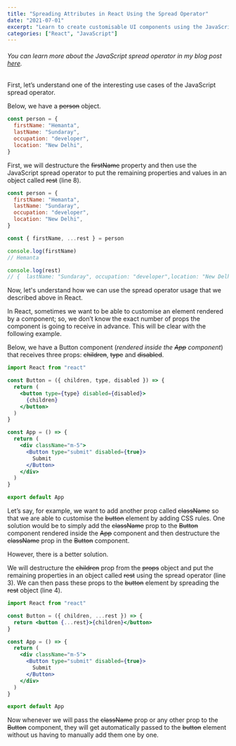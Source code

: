 ```yaml
---
title: "Spreading Attributes in React Using the Spread Operator"
date: "2021-07-01"
excerpt: "Learn to create customisable UI components using the JavaScript spread operator."
categories: ["React", "JavaScript"]
---
```


###### You can learn more about the JavaScript spread operator in my blog post [here](https://hemanta.io/spread-operator-and-rest-parameter-in-javascript/).

First, let’s understand one of the interesting use cases of the JavaScript spread operator.

Below, we have a ~~person~~ object.

```js {numberLines}
const person = {
  firstName: "Hemanta",
  lastName: "Sundaray",
  occupation: "developer",
  location: "New Delhi",
}
```

First, we will destructure the ~~firstName~~ property and then use the JavaScript spread operator to put the remaining properties and values in an object called ~~rest~~ (line 8).

```js {numberLines, 8-8}
const person = {
  firstName: "Hemanta",
  lastName: "Sundaray",
  occupation: "developer",
  location: "New Delhi",
}

const { firstName, ...rest } = person

console.log(firstName)
// Hemanta

console.log(rest)
// {  lastName: "Sundaray", occupation: "developer",location: "New Delhi"}
```

Now, let's understand how we can use the spread operator usage that we described above in React.

In React, sometimes we want to be able to customise an element rendered by a component; so, we don’t know the exact number of props the component is going to receive in advance. This will be clear with the following example.

Below, we have a Button component (_rendered inside the ~~App~~ component_) that receives three props: ~~children~~, ~~type~~ and ~~disabled~~.

```jsx {numberLines}
import React from "react"

const Button = ({ children, type, disabled }) => {
  return (
    <button type={type} disabled={disabled}>
      {children}
    </button>
  )
}

const App = () => {
  return (
    <div className="m-5">
      <Button type="submit" disabled={true}>
        Submit
      </Button>
    </div>
  )
}

export default App
```

Let’s say, for example, we want to add another prop called ~~className~~ so that we are able to customise the ~~button~~ element by adding CSS rules. One solution would be to simply add the ~~className~~ prop to the ~~Button~~ component rendered inside the ~~App~~ component and then destructure the ~~className~~ prop in the ~~Button~~ component.

However, there is a better solution.

We will destructure the ~~children~~ prop from the ~~props~~ object and put the remaining properties in an object called ~~rest~~ using the spread operator (line 3). We can then pass these props to the ~~button~~ element by spreading the ~~rest~~ object (line 4).

```jsx {numberLines, 3-4}
import React from "react"

const Button = ({ children, ...rest }) => {
  return <button {...rest}>{children}</button>
}

const App = () => {
  return (
    <div className="m-5">
      <Button type="submit" disabled={true}>
        Submit
      </Button>
    </div>
  )
}

export default App
```

Now whenever we will pass the ~~className~~ prop or any other prop to the ~~Button~~ component, they will get automatically passed to the ~~button~~ element without us having to manually add them one by one.
